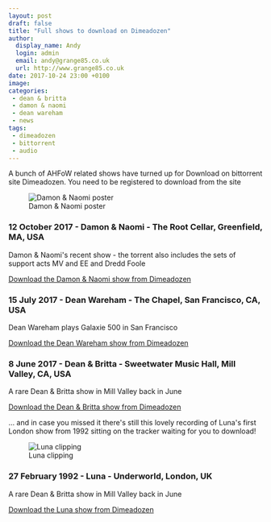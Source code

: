 ```yaml
---
layout: post
draft: false
title: "Full shows to download on Dimeadozen"
author:
  display_name: Andy
  login: admin
  email: andy@grange85.co.uk
  url: http://www.grange85.co.uk
date: 2017-10-24 23:00 +0100
image:
categories:
 - dean & britta
 - damon & naomi
 - dean wareham
 - news
tags:
 - dimeadozen
 - bittorrent
 - audio
---
```

<p class="lead">A bunch of AHFoW related shows have turned up for Download on bittorrent site Dimeadozen. You need to be registered to download from the site</p>

<div class="col-md-4 float-right"><figure class="caption aligncenter"><img src="https://media.fullofwishes.co.uk/03-damon_and_naomi/show_assets/2017-10-12/2017-10-12-damon-and-naomi-poster.jpg" alt="Damon & Naomi poster" /><figcaption class="caption-text">Damon & Naomi poster</figcaption></figure></div>
<h3>12 October 2017 - Damon & Naomi - The Root Cellar, Greenfield, MA, USA</h3>
<p>Damon & Naomi's recent show - the torrent also includes the sets of support acts MV and EE and Dredd Foole</p>
<p><a href="http://www.dimeadozen.org/torrents-details.php?id=603762">Download the Damon & Naomi show from Dimeadozen</a></p>

<h3>15 July 2017 - Dean Wareham - The Chapel, San Francisco, CA, USA</h3>
<p>Dean Wareham plays Galaxie 500 in San Francisco</p>
<p><a href="http://www.dimeadozen.org/torrents-details.php?id=604165">Download the Dean Wareham show from Dimeadozen</a></p>

<h3>8 June 2017 - Dean & Britta - Sweetwater Music Hall, Mill Valley, CA, USA</h3>
<p>A rare Dean & Britta show in Mill Valley back in June</p>
<p><a href="http://www.dimeadozen.org/torrents-details.php?id=604164">Download the Dean & Britta show from Dimeadozen</a></p>

<p>&hellip; and in case you missed it there's still this lovely recording of Luna's first London show from 1992 sitting on the tracker waiting for you to download!</p>

<div class="col-md-4 float-right"><figure class="caption aligncenter"><img src="https://media.fullofwishes.co.uk/02-luna/docs/Luna_PrintAd_1992.jpg" alt="Luna clipping" /><figcaption class="caption-text">Luna clipping</figcaption></figure></div>

<h3>27 February 1992 - Luna - Underworld, London, UK</h3>
<p>A rare Dean & Britta show in Mill Valley back in June</p>
<p><a href="http://www.dimeadozen.org/torrents-details.php?id=585083">Download the Luna show from Dimeadozen</a></p>
